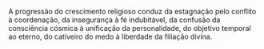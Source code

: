 ﻿A progressão do crescimento religioso conduz da estagnação pelo conflito à coordenação, da insegurança à fé indubitável, da confusão da consciência cósmica à unificação da personalidade, do objetivo temporal ao eterno, do cativeiro do medo à liberdade da filiação divina.